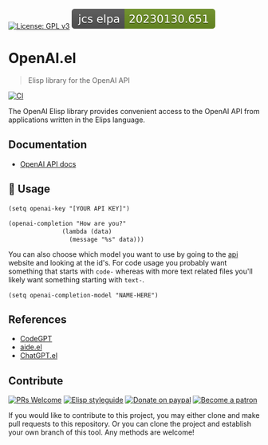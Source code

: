 [![License: GPL v3](https://img.shields.io/badge/License-GPL%20v3-blue.svg)](https://www.gnu.org/licenses/gpl-3.0)
[![JCS-ELPA](https://raw.githubusercontent.com/jcs-emacs/badges/master/elpa/v/openai.svg)](https://jcs-emacs.github.io/jcs-elpa/#/openai)

# OpenAI.el
> Elisp library for the OpenAI API

[![CI](https://github.com/emacs-openai/openai/actions/workflows/test.yml/badge.svg)](https://github.com/emacs-openai/openai/actions/workflows/test.yml)

The OpenAI Elisp library provides convenient access to the OpenAI API from
applications written in the Elips language. 

## Documentation

- [OpenAI API docs](https://beta.openai.com/docs/introduction)

## 🔨 Usage

```elisp
(setq openai-key "[YOUR API KEY]")
```

```elisp
(openai-completion "How are you?"
               (lambda (data)
                 (message "%s" data)))
```

You can also choose which model you want to use by going to the 
[api](https://api.openai.com/v1/models) website and looking at the id's. 
For code usage you probably want something that starts with `code-` whereas 
with more text related files you'll likely want something starting with `text-`.

```elisp
(setq openai-completion-model "NAME-HERE")
```

## References

- [CodeGPT](https://marketplace.visualstudio.com/items?itemName=timkmecl.codegpt3)
- [aide.el](https://github.com/junjizhi/aide.el)
- [ChatGPT.el](https://github.com/joshcho/ChatGPT.el)

## Contribute

[![PRs Welcome](https://img.shields.io/badge/PRs-welcome-brightgreen.svg)](http://makeapullrequest.com)
[![Elisp styleguide](https://img.shields.io/badge/elisp-style%20guide-purple)](https://github.com/bbatsov/emacs-lisp-style-guide)
[![Donate on paypal](https://img.shields.io/badge/paypal-donate-1?logo=paypal&color=blue)](https://www.paypal.me/jcs090218)
[![Become a patron](https://img.shields.io/badge/patreon-become%20a%20patron-orange.svg?logo=patreon)](https://www.patreon.com/jcs090218)

If you would like to contribute to this project, you may either
clone and make pull requests to this repository. Or you can
clone the project and establish your own branch of this tool.
Any methods are welcome!

